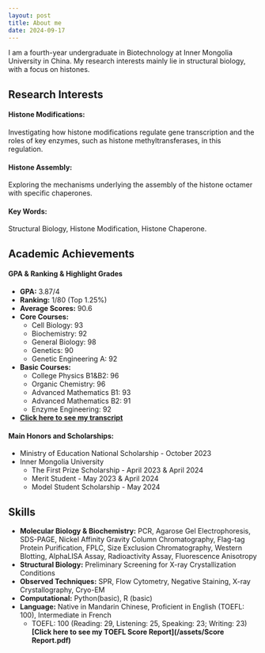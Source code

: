 ```yaml
---
layout: post
title: About me
date: 2024-09-17
---
```

 

I am a fourth-year undergraduate in Biotechnology at Inner Mongolia University in China. My research interests mainly lie in structural biology, with a focus on histones.

## Research Interests

#### **Histone Modifications:**
Investigating how histone modifications regulate gene transcription and the roles of key enzymes, such as histone methyltransferases, in this regulation.

#### **Histone Assembly:**
Exploring the mechanisms underlying the assembly of the histone octamer with specific chaperones.

#### **Key Words:**
Structural Biology, Histone Modification, Histone Chaperone.

## Academic Achievements

#### **GPA & Ranking & Highlight Grades**

- **GPA:** 3.87/4
- **Ranking:** 1/80 (Top 1.25%)
- **Average Scores:** 90.6
- **Core Courses:**
  - Cell Biology: 93
  - Biochemistry: 92
  - General Biology: 98
  - Genetics: 90
  - Genetic Engineering A: 92
- **Basic Courses:**
  - College Physics B1&B2: 96
  - Organic Chemistry: 96
  - Advanced Mathematics B1: 93
  - Advanced Mathematics B2: 91
  - Enzyme Engineering: 92
- **[Click here to see my transcript](/assets/Transcript.pdf)**

#### **Main Honors and Scholarships:**

- Ministry of Education National Scholarship - October 2023
- Inner Mongolia University
  - The First Prize Scholarship - April 2023 & April 2024
  - Merit Student - May 2023 & April 2024
  - Model Student Scholarship - May 2024 

## Skills
- **Molecular Biology & Biochemistry:** PCR, Agarose Gel Electrophoresis, SDS-PAGE, Nickel Affinity Gravity Column Chromatography, Flag-tag Protein Purification, FPLC, Size Exclusion Chromatography, Western Blotting, AlphaLISA Assay, Radioactivity Assay, Fluorescence Anisotropy<br>
- **Structural Biology:** Preliminary Screening for X-ray Crystallization Conditions<br>
- **Observed Techniques:** SPR, Flow Cytometry, Negative Staining, X-ray Crystallography, Cryo-EM<br>
- **Computational:** Python(basic), R (basic)<br>
- **Language:** Native in Mandarin Chinese, Proficient in English (TOEFL: 100), Intermediate in French<br>
   * TOEFL: 100 (Reading: 29, Listening: 25, Speaking: 23; Writing: 23)**[Click here to see my TOEFL Score Report](/assets/Score Report.pdf)**
